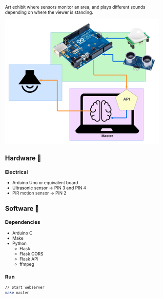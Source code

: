 Art exhibit where sensors monitor an area, and plays different sounds depending on where the viewer is standing.

<p align="center">
    <img width="640px"src="docs/overview.png">
</p>


## Hardware 🔨

### Electrical

- Arduino Uno or equivalent board
- Ultrasonic sensor → PIN 3 and PIN 4
- PIR motion sensor → PIN 2

## Software 🍦

### Dependencies

- Arduino C
- Make
- Python
    - Flask
    - Flask CORS
    - Flask API
    - ffmpeg

### Run

```bash
// Start webserver
make master
```
